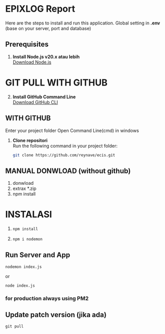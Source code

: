 # EPIXLOG Report

Here are the steps to install and run this application.
Global setting  in  **.env** (base on your server, port and database)
## Prerequisites

1. **Install Node.js v20.x atau lebih**  
   [Download Node.js](https://nodejs.org/en)


# GIT PULL WITH GITHUB
2. **Install GitHub Command Line**  
   [Download GitHub CLI](https://cli.github.com/)

## WITH GITHUB
Enter your project folder 
Open Command Line(cmd) in windows

1. **Clone repositori**  
   Run the following command in your project folder:
   ```bash
   git clone https://github.com/reynave/ecis.git

## MANUAL DONWLOAD (without github)
1. donwload 
2. extrax *.zip
3. npm install


# INSTALASI 

1. ```bash 
   npm install

2. ```bash 
   npm i nodemon

## Run Server and App

```
nodemon index.js
```
or 
```
node index.js
```

### for production always using **PM2**


## Update patch version (jika ada)
```
git pull
```


